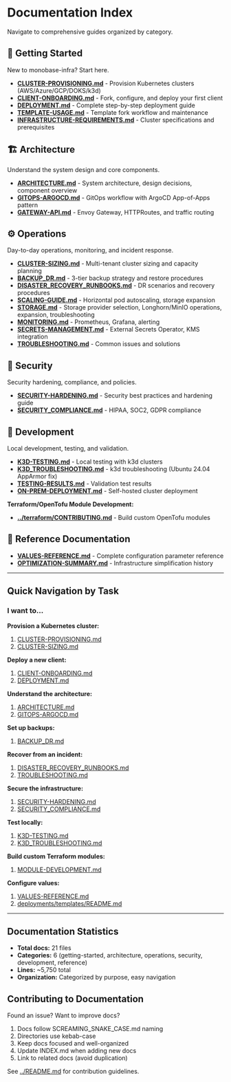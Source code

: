 # Documentation Index

Navigate to comprehensive guides organized by category.

## 🚀 Getting Started

New to monobase-infra? Start here.

- **[CLUSTER-PROVISIONING.md](getting-started/CLUSTER-PROVISIONING.md)** - Provision Kubernetes clusters (AWS/Azure/GCP/DOKS/k3d)
- **[CLIENT-ONBOARDING.md](getting-started/CLIENT-ONBOARDING.md)** - Fork, configure, and deploy your first client
- **[DEPLOYMENT.md](getting-started/DEPLOYMENT.md)** - Complete step-by-step deployment guide
- **[TEMPLATE-USAGE.md](getting-started/TEMPLATE-USAGE.md)** - Template fork workflow and maintenance
- **[INFRASTRUCTURE-REQUIREMENTS.md](getting-started/INFRASTRUCTURE-REQUIREMENTS.md)** - Cluster specifications and prerequisites

## 🏗️ Architecture

Understand the system design and core components.

- **[ARCHITECTURE.md](architecture/ARCHITECTURE.md)** - System architecture, design decisions, component overview
- **[GITOPS-ARGOCD.md](architecture/GITOPS-ARGOCD.md)** - GitOps workflow with ArgoCD App-of-Apps pattern
- **[GATEWAY-API.md](architecture/GATEWAY-API.md)** - Envoy Gateway, HTTPRoutes, and traffic routing

## ⚙️ Operations

Day-to-day operations, monitoring, and incident response.

- **[CLUSTER-SIZING.md](operations/CLUSTER-SIZING.md)** - Multi-tenant cluster sizing and capacity planning
- **[BACKUP_DR.md](operations/BACKUP_DR.md)** - 3-tier backup strategy and restore procedures
- **[DISASTER_RECOVERY_RUNBOOKS.md](operations/DISASTER_RECOVERY_RUNBOOKS.md)** - DR scenarios and recovery procedures
- **[SCALING-GUIDE.md](operations/SCALING-GUIDE.md)** - Horizontal pod autoscaling, storage expansion
- **[STORAGE.md](operations/STORAGE.md)** - Storage provider selection, Longhorn/MinIO operations, expansion, troubleshooting
- **[MONITORING.md](operations/MONITORING.md)** - Prometheus, Grafana, alerting
- **[SECRETS-MANAGEMENT.md](operations/SECRETS-MANAGEMENT.md)** - External Secrets Operator, KMS integration
- **[TROUBLESHOOTING.md](operations/TROUBLESHOOTING.md)** - Common issues and solutions

## 🔐 Security

Security hardening, compliance, and policies.

- **[SECURITY-HARDENING.md](security/SECURITY-HARDENING.md)** - Security best practices and hardening guide
- **[SECURITY_COMPLIANCE.md](security/SECURITY_COMPLIANCE.md)** - HIPAA, SOC2, GDPR compliance

## 🧪 Development

Local development, testing, and validation.

- **[K3D-TESTING.md](development/K3D-TESTING.md)** - Local testing with k3d clusters
- **[K3D_TROUBLESHOOTING.md](development/K3D_TROUBLESHOOTING.md)** - k3d troubleshooting (Ubuntu 24.04 AppArmor fix)
- **[TESTING-RESULTS.md](development/TESTING-RESULTS.md)** - Validation test results
- **[ON-PREM-DEPLOYMENT.md](development/ON-PREM-DEPLOYMENT.md)** - Self-hosted cluster deployment

**Terraform/OpenTofu Module Development:**
- **[../terraform/CONTRIBUTING.md](../terraform/CONTRIBUTING.md)** - Build custom OpenTofu modules



## 📂 Reference Documentation

- **[VALUES-REFERENCE.md](reference/VALUES-REFERENCE.md)** - Complete configuration parameter reference
- **[OPTIMIZATION-SUMMARY.md](reference/OPTIMIZATION-SUMMARY.md)** - Infrastructure simplification history

---

## Quick Navigation by Task

### I want to...

**Provision a Kubernetes cluster:**
1. [CLUSTER-PROVISIONING.md](getting-started/CLUSTER-PROVISIONING.md)
2. [CLUSTER-SIZING.md](operations/CLUSTER-SIZING.md)

**Deploy a new client:**
1. [CLIENT-ONBOARDING.md](getting-started/CLIENT-ONBOARDING.md)
2. [DEPLOYMENT.md](getting-started/DEPLOYMENT.md)

**Understand the architecture:**
1. [ARCHITECTURE.md](architecture/ARCHITECTURE.md)
2. [GITOPS-ARGOCD.md](architecture/GITOPS-ARGOCD.md)

**Set up backups:**
1. [BACKUP_DR.md](operations/BACKUP_DR.md)

**Recover from an incident:**
1. [DISASTER_RECOVERY_RUNBOOKS.md](operations/DISASTER_RECOVERY_RUNBOOKS.md)
2. [TROUBLESHOOTING.md](operations/TROUBLESHOOTING.md)

**Secure the infrastructure:**
1. [SECURITY-HARDENING.md](security/SECURITY-HARDENING.md)
2. [SECURITY_COMPLIANCE.md](security/SECURITY_COMPLIANCE.md)

**Test locally:**
1. [K3D-TESTING.md](development/K3D-TESTING.md)
2. [K3D_TROUBLESHOOTING.md](development/K3D_TROUBLESHOOTING.md)

**Build custom Terraform modules:**
1. [MODULE-DEVELOPMENT.md](development/MODULE-DEVELOPMENT.md)

**Configure values:**
1. [VALUES-REFERENCE.md](reference/VALUES-REFERENCE.md)
2. [deployments/templates/README.md](../deployments/templates/README.md)

---

## Documentation Statistics

- **Total docs:** 21 files
- **Categories:** 6 (getting-started, architecture, operations, security, development, reference)
- **Lines:** ~5,750 total
- **Organization:** Categorized by purpose, easy navigation

## Contributing to Documentation

Found an issue? Want to improve docs?

1. Docs follow SCREAMING_SNAKE_CASE.md naming
2. Directories use kebab-case
3. Keep docs focused and well-organized
4. Update INDEX.md when adding new docs
5. Link to related docs (avoid duplication)

See [../README.md](../README.md) for contribution guidelines.
